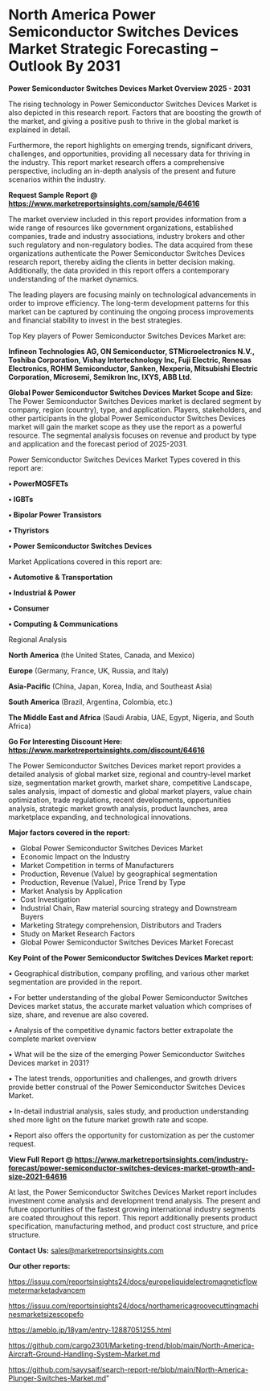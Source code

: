 # North America Power Semiconductor Switches Devices Market Strategic Forecasting – Outlook By 2031

<Strong> Power Semiconductor Switches Devices Market Overview 2025 - 2031</strong>

The rising technology in Power Semiconductor Switches Devices Market is also depicted in this research report. Factors that are boosting the growth of the market, and giving a positive push to thrive in the global market is explained in detail.

Furthermore, the report highlights on emerging trends, significant drivers, challenges, and opportunities, providing all necessary data for thriving in the industry. This report market research offers a comprehensive perspective, including an in-depth analysis of the present and future scenarios within the industry.

<strong>Request Sample Report @ <a href=https://www.marketreportsinsights.com/sample/64616>https://www.marketreportsinsights.com/sample/64616</a></strong>

The market overview included in this report provides information from a wide range of resources like government organizations, established companies, trade and industry associations, industry brokers and other such regulatory and non-regulatory bodies. The data acquired from these organizations authenticate the Power Semiconductor Switches Devices research report, thereby aiding the clients in better decision making. Additionally, the data provided in this report offers a contemporary understanding of the market dynamics.

The leading players are focusing mainly on technological advancements in order to improve efficiency. The long-term development patterns for this market can be captured by continuing the ongoing process improvements and financial stability to invest in the best strategies.

Top Key players of Power Semiconductor Switches Devices Market are:

<strong>Infineon Technologies AG, ON Semiconductor, STMicroelectronics N.V., Toshiba Corporation, Vishay Intertechnology Inc, Fuji Electric, Renesas Electronics, ROHM Semiconductor, Sanken, Nexperia, Mitsubishi Electric Corporation, Microsemi, Semikron Inc, IXYS, ABB Ltd.</strong>

<strong><b>Global Power Semiconductor Switches Devices Market Scope and Size:</b></strong>
The Power Semiconductor Switches Devices market is declared segment by company, region (country), type, and application. Players, stakeholders, and other participants in the global Power Semiconductor Switches Devices market will gain the market scope as they use the report as a powerful resource. The segmental analysis focuses on revenue and product by type and application and the forecast period of 2025-2031.

Power Semiconductor Switches Devices Market Types covered in this report are:

<strong>• PowerMOSFETs

• IGBTs

• Bipolar Power Transistors

• Thyristors

• Power Semiconductor Switches Devices</strong>

Market Applications covered in this report are:

<strong>• Automotive & Transportation

• Industrial & Power

• Consumer

• Computing & Communications</strong> 

Regional Analysis

<strong>North America</strong> (the United States, Canada, and Mexico)

<strong>Europe</strong> (Germany, France, UK, Russia, and Italy)

<strong>Asia-Pacific</strong> (China, Japan, Korea, India, and Southeast Asia)

<strong>South America</strong> (Brazil, Argentina, Colombia, etc.)

<strong>The Middle East and Africa</strong> (Saudi Arabia, UAE, Egypt, Nigeria, and South Africa)

<strong>Go For Interesting Discount Here: <a href=https://www.marketreportsinsights.com/discount/64616>https://www.marketreportsinsights.com/discount/64616</a></strong>

The Power Semiconductor Switches Devices market report provides a detailed analysis of global market size, regional and country-level market size, segmentation market growth, market share, competitive Landscape, sales analysis, impact of domestic and global market players, value chain optimization, trade regulations, recent developments, opportunities analysis, strategic market growth analysis, product launches, area marketplace expanding, and technological innovations.

<strong><b>Major factors covered in the report:</b></strong>
<ul>
  <li>Global Power Semiconductor Switches Devices Market </li>
  <li>Economic Impact on the Industry</li>
  <li>Market Competition in terms of Manufacturers</li>
  <li>Production, Revenue (Value) by geographical segmentation</li>
  <li>Production, Revenue (Value), Price Trend by Type</li>
  <li>Market Analysis by Application</li>
  <li>Cost Investigation</li>
  <li>Industrial Chain, Raw material sourcing strategy and Downstream Buyers</li>
  <li>Marketing Strategy comprehension, Distributors and Traders</li>
  <li>Study on Market Research Factors</li>
  <li>Global Power Semiconductor Switches Devices Market Forecast</li>
</ul>

<strong><b>Key Point of the Power Semiconductor Switches Devices Market report:</b></strong>

• Geographical distribution, company profiling, and various other market segmentation are provided in the report.

• For better understanding of the global Power Semiconductor Switches Devices market status, the accurate market valuation which comprises of size, share, and revenue are also covered.

• Analysis of the competitive dynamic factors better extrapolate the complete market overview

• What will be the size of the emerging Power Semiconductor Switches Devices market in 2031?

• The latest trends, opportunities and challenges, and growth drivers provide better construal of the Power Semiconductor Switches Devices Market.

• In-detail industrial analysis, sales study, and production understanding shed more light on the future market growth rate and scope.

• Report also offers the opportunity for customization as per the customer request.

<strong><b>View Full Report @ <a href=https://www.marketreportsinsights.com/industry-forecast/power-semiconductor-switches-devices-market-growth-and-size-2021-64616>https://www.marketreportsinsights.com/industry-forecast/power-semiconductor-switches-devices-market-growth-and-size-2021-64616</a></b></strong>


At last, the Power Semiconductor Switches Devices Market report includes investment come analysis and development trend analysis. The present and future opportunities of the fastest growing international industry segments are coated throughout this report. This report additionally presents product specification, manufacturing method, and product cost structure, and price structure.

<strong>Contact Us:</strong>
sales@marketreportsinsights.com

<strong>Our other reports:</strong>

<a href=https://issuu.com/reportsinsights24/docs/europeliquidelectromagneticflowmetermarketadvancem>https://issuu.com/reportsinsights24/docs/europeliquidelectromagneticflowmetermarketadvancem</a>

<a href=https://issuu.com/reportsinsights24/docs/northamericagroovecuttingmachinesmarketsizescopefo>https://issuu.com/reportsinsights24/docs/northamericagroovecuttingmachinesmarketsizescopefo</a>

<a href=https://ameblo.jp/18yam/entry-12887051255.html>https://ameblo.jp/18yam/entry-12887051255.html</a>

<a href=https://github.com/cargo2301/Marketing-trend/blob/main/North-America-Aircraft-Ground-Handling-System-Market.md>https://github.com/cargo2301/Marketing-trend/blob/main/North-America-Aircraft-Ground-Handling-System-Market.md</a>

<a href=https://github.com/sayysaif/search-report-re/blob/main/North-America-Plunger-Switches-Market.md>https://github.com/sayysaif/search-report-re/blob/main/North-America-Plunger-Switches-Market.md</a>"
